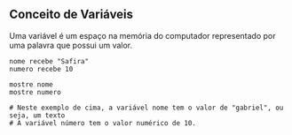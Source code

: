 ## Conceito de Variáveis  
Uma variável é um espaço na memória do computador representado por uma palavra que possui um valor.

```
nome recebe "Safira"
numero recebe 10

mostre nome
mostre numero

# Neste exemplo de cima, a variável nome tem o valor de "gabriel", ou seja, um texto
# A variável número tem o valor numérico de 10.
```
